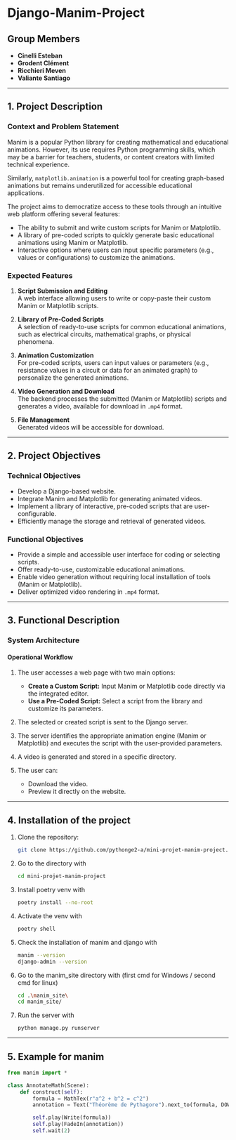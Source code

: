 # **Django-Manim-Project**

## Group Members

- **Cinelli Esteban**  
- **Grodent Clément**  
- **Ricchieri Meven**  
- **Valiante Santiago**  

---

## **1. Project Description**

### **Context and Problem Statement**

Manim is a popular Python library for creating mathematical and educational animations. However, its use requires Python programming skills, which may be a barrier for teachers, students, or content creators with limited technical experience.

Similarly, `matplotlib.animation` is a powerful tool for creating graph-based animations but remains underutilized for accessible educational applications.

The project aims to democratize access to these tools through an intuitive web platform offering several features:  
- The ability to submit and write custom scripts for Manim or Matplotlib.  
- A library of pre-coded scripts to quickly generate basic educational animations using Manim or Matplotlib.  
- Interactive options where users can input specific parameters (e.g., values or configurations) to customize the animations.

### **Expected Features**

1. **Script Submission and Editing**  
   A web interface allowing users to write or copy-paste their custom Manim or Matplotlib scripts.  
   
2. **Library of Pre-Coded Scripts**  
   A selection of ready-to-use scripts for common educational animations, such as electrical circuits, mathematical graphs, or physical phenomena.  

3. **Animation Customization**  
   For pre-coded scripts, users can input values or parameters (e.g., resistance values in a circuit or data for an animated graph) to personalize the generated animations.  

4. **Video Generation and Download**  
   The backend processes the submitted (Manim or Matplotlib) scripts and generates a video, available for download in `.mp4` format.  

5. **File Management**  
   Generated videos will be accessible for download.

---

## **2. Project Objectives**

### **Technical Objectives**

- Develop a Django-based website.  
- Integrate Manim and Matplotlib for generating animated videos.  
- Implement a library of interactive, pre-coded scripts that are user-configurable.  
- Efficiently manage the storage and retrieval of generated videos.  

### **Functional Objectives**

- Provide a simple and accessible user interface for coding or selecting scripts.  
- Offer ready-to-use, customizable educational animations.  
- Enable video generation without requiring local installation of tools (Manim or Matplotlib).  
- Deliver optimized video rendering in `.mp4` format.  

---

## **3. Functional Description**

### **System Architecture**

#### **Operational Workflow**

1. The user accesses a web page with two main options:  
   - **Create a Custom Script:** Input Manim or Matplotlib code directly via the integrated editor.  
   - **Use a Pre-Coded Script:** Select a script from the library and customize its parameters.  

2. The selected or created script is sent to the Django server.  
3. The server identifies the appropriate animation engine (Manim or Matplotlib) and executes the script with the user-provided parameters.  
4. A video is generated and stored in a specific directory.  
5. The user can:  
   - Download the video.  
   - Preview it directly on the website.

---

## **4. Installation of the project**

1. Clone the repository:  
   ```bash
   git clone https://github.com/pythonge2-a/mini-projet-manim-project.git
2. Go to the directory with 
    ```bash
    cd mini-projet-manim-project
3. Install poetry venv with 
    ```bash 
    poetry install --no-root
4. Activate the venv with 
    ```bash 
    poetry shell
5. Check the installation of manim and django with 
    ```bash
    manim --version
    django-admin --version
6. Go to the manim_site directory with (first cmd for Windows / second cmd for linux)
    ```bash
    cd .\manim_site\ 
    cd manim_site/
7. Run the server with 
    ```bash 
    python manage.py runserver

---

## **5. Example for manim**

```python
from manim import *

class AnnotateMath(Scene):
    def construct(self):
        formula = MathTex(r"a^2 + b^2 = c^2")
        annotation = Text("Théorème de Pythagore").next_to(formula, DOWN)

        self.play(Write(formula))
        self.play(FadeIn(annotation))
        self.wait(2)
